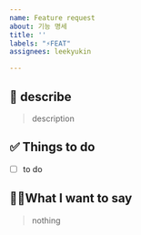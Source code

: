 ```yaml
---
name: Feature request
about: 기능 명세
title: ''
labels: "⚡️FEAT"
assignees: leekyukin

---
```


## 📑 describe
> description

## ✅ Things to do
- [ ] to do


## 🙋🏿What I want to say

> nothing

